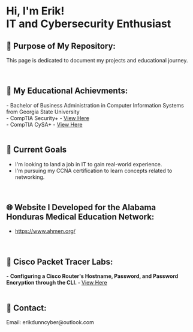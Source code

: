 <h1>Hi, I'm Erik! <br/> IT and Cybersecurity Enthusiast</h1>


<h2>📄 Purpose of My Repository:</h2>

This page is dedicated to document my projects and educational journey.  

<br/>
<h2>📜 My Educational Achievments:</h2>
- Bachelor of Business Administration in Computer Information Systems from Georgia State University
<br/>- CompTIA Security+ - <a href="https://github.com/erikdunncyber/erikdunncyber/blob/5cb224df78f43767d94bb92af9cfcc427d14930d/CompTIA%20Security%2B%20ce%20certificate.pdf">View Here</a> 
<br/>- CompTIA CySA+ - <a href="https://github.com/erikdunncyber/erikdunncyber/blob/5cb224df78f43767d94bb92af9cfcc427d14930d/CompTIA%20CySA%2B%20ce%20certificate.pdf">View Here</a> 
<br/>
<br/>

<h2>🔭 Current Goals</h2>

- I'm looking to land a job in IT to gain real-world experience. 
- I'm pursuing my CCNA certification to learn concepts related to networking.

<br/>
<h2>🌐 Website I Developed for the Alabama Honduras Medical Education Network:</h2>

- https://www.ahmen.org/

<br/>
<h2>🛜 Cisco Packet Tracer Labs:</h2>
- <b> Configuring a Cisco Router's Hostname, Password, and Password Encryption through the CLI. - </b> <a href="https://github.com/erikdunncyber/Configuring-a-Cisco-router-s-Hostname-Password-and-Password-Encryption-through-the-CLI.git">View Here</a>

<br/>
<br/>
<h2>🤳 Contact:</h2>
Email: erikdunncyber@outlook.com
